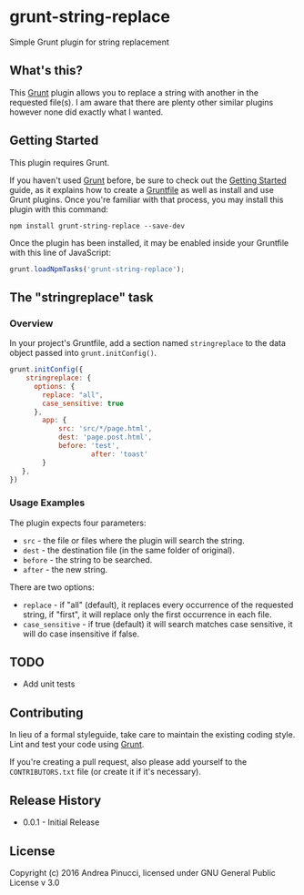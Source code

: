 # grunt-string-replace
Simple Grunt plugin for string replacement

## What's this?

This [Grunt](http://gruntjs.com/) plugin allows you to replace a string with another in the requested file(s).
I am aware that there are plenty other similar plugins however none did exactly what I wanted.


## Getting Started
This plugin requires Grunt.

If you haven't used [Grunt](http://gruntjs.com/) before, be sure to check out the [Getting Started](http://gruntjs.com/getting-started) guide, as it explains how to create a [Gruntfile](http://gruntjs.com/sample-gruntfile) as well as install and use Grunt plugins. Once you're familiar with that process, you may install this plugin with this command:

```shell
npm install grunt-string-replace --save-dev
```

Once the plugin has been installed, it may be enabled inside your Gruntfile with this line of JavaScript:

```js
grunt.loadNpmTasks('grunt-string-replace');
```

## The "stringreplace" task

### Overview
In your project's Gruntfile, add a section named `stringreplace` to the data object passed into `grunt.initConfig()`.

```js
grunt.initConfig({
	stringreplace: {
      options: {
        replace: "all",
        case_sensitive: true
      },
   		app: {
       		src: 'src/*/page.html',
       		dest: 'page.post.html',
        	before: 'test',
					after: 'toast'
      	}
   },
})
```

### Usage Examples

The plugin expects four parameters:

* `src` - the file or files where the plugin will search the string.
* `dest` - the destination file (in the same folder of original).
* `before` - the string to be searched.
* `after` - the new string.

There are two options:
* `replace` - if "all" (default), it replaces every occurrence of the requested string, if "first", it will replace only the first occurrence in each file.
* `case_sensitive` - if true (default) it will search matches case sensitive, it will do case insensitive if false.


## TODO

* Add unit tests

## Contributing
In lieu of a formal styleguide, take care to maintain the existing coding style. Lint and test your code using [Grunt](http://gruntjs.com/).

If you're creating a pull request, also please add yourself to the `CONTRIBUTORS.txt` file (or create it if it's necessary).

## Release History
* 0.0.1 - Initial Release

## License
Copyright (c) 2016 Andrea Pinucci, licensed under GNU General Public License v 3.0
